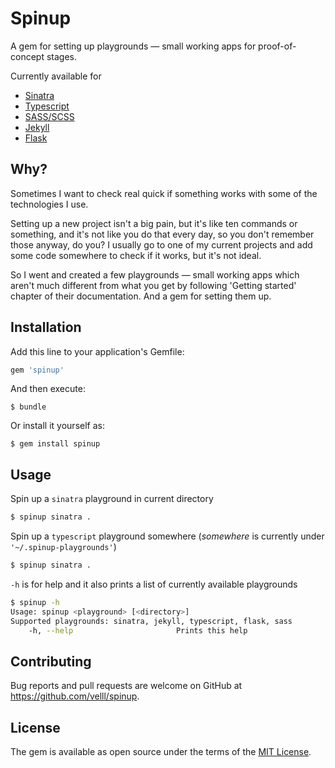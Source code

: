 # Spinup

A gem for setting up playgrounds — small working apps for proof-of-concept stages.

Currently available for
- [Sinatra](http://sinatrarb.com/)
- [Typescript](https://www.typescriptlang.org/)
- [SASS/SCSS](https://sass-lang.com/)
- [Jekyll](https://jekyllrb.com/)
- [Flask](https://flask.palletsprojects.com/en/1.1.x/)

## Why?
Sometimes I want to check real quick if something works with some of the technologies I use.

Setting up a new project isn't a big pain, but it's like ten commands or something, and it's not like you do that every day, so you don't remember those anyway, do you?  I usually go to one of my current projects and add some code somewhere to check if it works, but it's not ideal.

So I went and created a few playgrounds — small working apps which aren't much different from what you get by following 'Getting started' chapter of their documentation. And a gem for setting them up.

## Installation

Add this line to your application's Gemfile:

```ruby
gem 'spinup'
```

And then execute:

    $ bundle

Or install it yourself as:

    $ gem install spinup

## Usage

Spin up a `sinatra` playground in current directory
```bash
$ spinup sinatra .
```

Spin up a `typescript` playground somewhere (*somewhere* is currently under `'~/.spinup-playgrounds'`)
```bash
$ spinup sinatra .
```

`-h` is for help and it also prints a list of currently available playgrounds
```bash
$ spinup -h
Usage: spinup <playground> [<directory>]
Supported playgrounds: sinatra, jekyll, typescript, flask, sass
    -h, --help                       Prints this help
```

## Contributing

Bug reports and pull requests are welcome on GitHub at https://github.com/velll/spinup.

## License

The gem is available as open source under the terms of the [MIT License](https://opensource.org/licenses/MIT).
